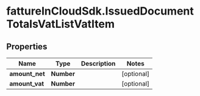 # fattureInCloudSdk.IssuedDocumentTotalsVatListVatItem

## Properties

Name | Type | Description | Notes
------------ | ------------- | ------------- | -------------
**amount_net** | **Number** |  | [optional] 
**amount_vat** | **Number** |  | [optional] 


